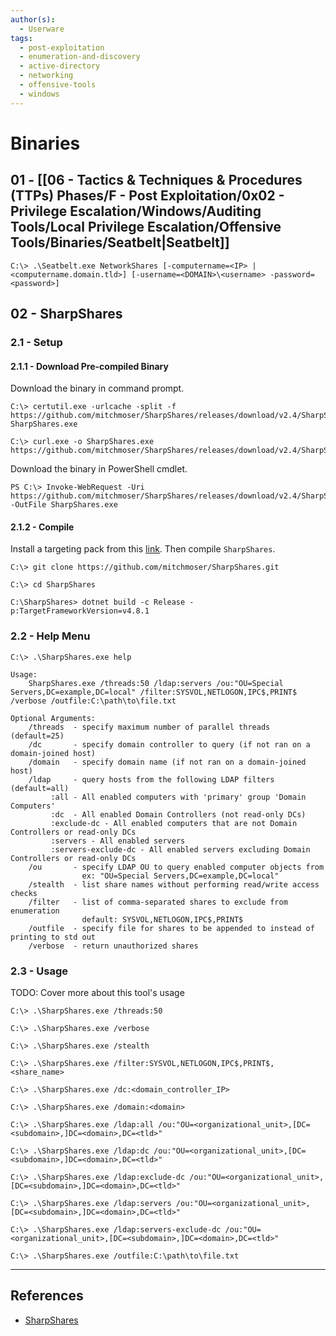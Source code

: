 ```yaml
---
author(s):
  - Userware
tags:
  - post-exploitation
  - enumeration-and-discovery
  - active-directory
  - networking
  - offensive-tools
  - windows
---
```

# Binaries

## 01 - [[06 - Tactics & Techniques & Procedures (TTPs) Phases/F - Post Exploitation/0x02 - Privilege Escalation/Windows/Auditing Tools/Local Privilege Escalation/Offensive Tools/Binaries/Seatbelt|Seatbelt]]

```
C:\> .\Seatbelt.exe NetworkShares [-computername=<IP> | <computername.domain.tld>] [-username=<DOMAIN>\<username> -password=<password>]
```

## 02 - SharpShares

### 2.1 - Setup

#### 2.1.1 - Download Pre-compiled Binary

Download the binary in command prompt.

```
C:\> certutil.exe -urlcache -split -f https://github.com/mitchmoser/SharpShares/releases/download/v2.4/SharpShares.exe SharpShares.exe

C:\> curl.exe -o SharpShares.exe https://github.com/mitchmoser/SharpShares/releases/download/v2.4/SharpShares.exe
```

Download the binary in PowerShell cmdlet.

```
PS C:\> Invoke-WebRequest -Uri https://github.com/mitchmoser/SharpShares/releases/download/v2.4/SharpShares.exe -OutFile SharpShares.exe
```

#### 2.1.2 - Compile

Install a targeting pack from this [link](https://dotnet.microsoft.com/en-us/download/dotnet-framework/net481).  Then compile `SharpShares`.

```
C:\> git clone https://github.com/mitchmoser/SharpShares.git

C:\> cd SharpShares

C:\SharpShares> dotnet build -c Release -p:TargetFrameworkVersion=v4.8.1
```

### 2.2 - Help Menu

```
C:\> .\SharpShares.exe help

Usage:
    SharpShares.exe /threads:50 /ldap:servers /ou:"OU=Special Servers,DC=example,DC=local" /filter:SYSVOL,NETLOGON,IPC$,PRINT$ /verbose /outfile:C:\path\to\file.txt

Optional Arguments:
    /threads  - specify maximum number of parallel threads  (default=25)
    /dc       - specify domain controller to query (if not ran on a domain-joined host)
    /domain   - specify domain name (if not ran on a domain-joined host)
    /ldap     - query hosts from the following LDAP filters (default=all)
         :all - All enabled computers with 'primary' group 'Domain Computers'
         :dc  - All enabled Domain Controllers (not read-only DCs)
         :exclude-dc - All enabled computers that are not Domain Controllers or read-only DCs
         :servers - All enabled servers
         :servers-exclude-dc - All enabled servers excluding Domain Controllers or read-only DCs
    /ou       - specify LDAP OU to query enabled computer objects from
                ex: "OU=Special Servers,DC=example,DC=local"
    /stealth  - list share names without performing read/write access checks
    /filter   - list of comma-separated shares to exclude from enumeration
                default: SYSVOL,NETLOGON,IPC$,PRINT$
    /outfile  - specify file for shares to be appended to instead of printing to std out
    /verbose  - return unauthorized shares
```

### 2.3 - Usage

TODO: Cover more about this tool's usage

```
C:\> .\SharpShares.exe /threads:50
```

```
C:\> .\SharpShares.exe /verbose
```

```
C:\> .\SharpShares.exe /stealth
```

```
C:\> .\SharpShares.exe /filter:SYSVOL,NETLOGON,IPC$,PRINT$,<share_name>
```

```
C:\> .\SharpShares.exe /dc:<domain_controller_IP>
```

```
C:\> .\SharpShares.exe /domain:<domain>
```

```
C:\> .\SharpShares.exe /ldap:all /ou:"OU=<organizational_unit>,[DC=<subdomain>,]DC=<domain>,DC=<tld>"
```

```
C:\> .\SharpShares.exe /ldap:dc /ou:"OU=<organizational_unit>,[DC=<subdomain>,]DC=<domain>,DC=<tld>"
```

```
C:\> .\SharpShares.exe /ldap:exclude-dc /ou:"OU=<organizational_unit>,[DC=<subdomain>,]DC=<domain>,DC=<tld>"
```

```
C:\> .\SharpShares.exe /ldap:servers /ou:"OU=<organizational_unit>,[DC=<subdomain>,]DC=<domain>,DC=<tld>"
```

```
C:\> .\SharpShares.exe /ldap:servers-exclude-dc /ou:"OU=<organizational_unit>,[DC=<subdomain>,]DC=<domain>,DC=<tld>"
```

```
C:\> .\SharpShares.exe /outfile:C:\path\to\file.txt
```

---
## References

- [SharpShares](https://github.com/mitchmoser/SharpShares)